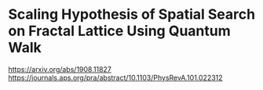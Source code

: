 # Scaling Hypothesis of Spatial Search on Fractal Lattice Using Quantum Walk
https://arxiv.org/abs/1908.11827 
https://journals.aps.org/pra/abstract/10.1103/PhysRevA.101.022312
